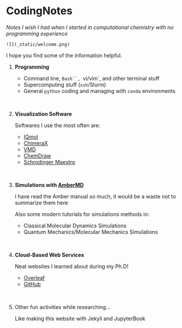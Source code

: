 # CodingNotes

*Notes I wish I had when I started in computational chemistry with no programming experience*

```{margin}
![](_static/welcome.png)
```

I hope you find some of the information helpful.

1. **Programming**

   - Command line, `Bash``, `vi/vim`, and other terminal stuff
   - Supercomputing stuff (`ssh`/Slurm)
   - General `python` coding and managing with `conda` environments 
  
  <br>

2. **Visualization Software**

    Softwares I use the most often are:

    - [IQmol](http://iqmol.org)
    - [ChimeraX](https://www.cgl.ucsf.edu/chimerax/) 
    - [VMD]( https://www.ks.uiuc.edu/Research/vmd/)
    - [ChemDraw](https://connect.revvitysignals.com/sitesubscription/Gallery.aspx)
    - [Schrodinger Maestro](https://www.schrodinger.com/products/maestro)

<br>

3. **Simulations with [AmberMD](http://ambermd.org)**

    I have read the Amber manual so much, it would be a waste not to summarize them here
    
    Also some modern tutorials for simulations methods in:

    * Classical Molecular Dynamics Simulations
    * Quantum Mechanics/Molecular Mechanics Simulations

<br>

4. **Cloud-Based Web Services**

    Neat websites I learned about during my Ph.D!

   * [Overleaf](https://www.overleaf.com) 
   * [GitHub](https://github.com) 

<br>

5. Other fun activities while researching...
    
    Like making this website with Jekyll and JupyterBook

